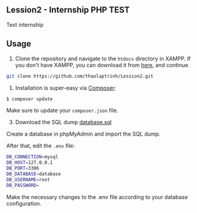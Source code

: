 ## Lession2 - Internship PHP TEST

Test internship

## Usage

1. Clone the repository and navigate to the `htdocs` directory in XAMPP.
   If you don't have XAMPP, you can download it from [here](https://www.apachefriends.org/), and continue.

```bash
git clone https://github.com/thaolaptrinh/Lession2.git
```

1. Installation is super-easy via [Composer](https://getcomposer.org/):

```bash
$ composer update
```

Make sure to update your `composer.json` file.

3. Download the SQL dump [database.sql](https://github.com/thaolaptrinh/Lession2/blob/test/database.sql)

Create a database in phpMyAdmin and import the SQL dump.

After that, edit the `.env` file:

```bash
DB_CONNECTION=mysql
DB_HOST=127.0.0.1
DB_PORT=3306
DB_DATABASE=database
DB_USERNAME=root
DB_PASSWORD=
```

Make the necessary changes to the .env file according to your database configuration.
